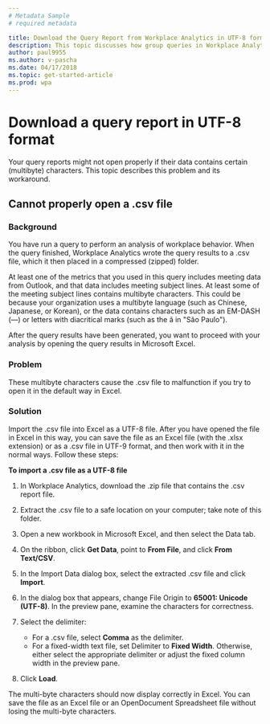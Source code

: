 ```yaml
---
# Metadata Sample
# required metadata

title: Download the Query Report from Workplace Analytics in UTF-8 format
description: This topic discusses how group queries in Workplace Analytics can help you understand how a team has invested their time across the rest of the organization and beyond.  
author: paul9955
ms.author: v-pascha
ms.date: 04/17/2018
ms.topic: get-started-article
ms.prod: wpa
---
```


# Download a query report in UTF-8 format 

Your query reports might not open properly if their data contains certain (multibyte) characters. This topic describes this problem and its workaround. 

## Cannot properly open a .csv file

### Background

You have run a query to perform an analysis of workplace behavior. When the query finished, Workplace Analytics wrote the query results to a .csv file, which it then placed in a compressed (zipped) folder. 

At least one of the metrics that you used in this query includes meeting data from Outlook, and that data includes meeting subject lines. At least some of the meeting subject lines contains multibyte characters. This could be because your organization uses a multibyte language (such as Chinese, Japanese, or Korean), or the data contains characters such as an EM-DASH (—) or letters with diacritical marks (such as the ã in "São Paulo"). 

After the query results have been generated, you want to proceed with your analysis by opening the query results in Microsoft Excel. 

### Problem
These multibyte characters cause the .csv file to malfunction if you try to open it in the default way in Excel. 

### Solution
Import the .csv file into Excel as a UTF-8 file. After you have opened the file in Excel in this way, you can save the file as an Excel file (with the .xlsx extension) or as a .csv file in UTF-9 format, and then work with it in the normal ways. Follow these steps:

**To import a .csv file as a UTF-8 file** 

1. In Workplace Analytics, download the .zip file that contains the .csv report file. 
2. Extract the .csv file to a safe location on your computer; take note of this folder.
3. Open a new workbook in Microsoft Excel, and then select the Data tab.
5. On the ribbon, click **Get Data**, point to **From File**, and click **From Text/CSV**.
6. In the Import Data dialog box, select the extracted .csv file and click **Import**. <!-- VERIFY THIS: The Text Import Wizard starts automatically. -->
7. In the dialog box that appears, change File Origin to **65001: Unicode (UTF-8)**. In the preview pane, examine the characters for correctness. <!-- AND DO WHAT IF THEY'RE BAD? -->
8. Select the delimiter:  

   * For a .csv file, select **Comma** as the delimiter. 
   * For a fixed-width text file, set Delimiter to **Fixed Width**. Otherwise,<!--  select **Delimited**. "Delimited" is not a choice. What to use?    * For other text files (not fixed-width) But we tell them .csv only. How can they have a text file? --> either select the appropriate delimiter or adjust the fixed column width in the preview pane. 

9. Click **Load**. <!-- "Next" is not a choice. -->
<!-- 11. Click **Finish** to complete the import. ALREADY COMPLETED WITH "Load" -->

The multi-byte characters should now display correctly in Excel. You can save the file as an Excel file or an OpenDocument Spreadsheet file without losing the multi-byte characters.

